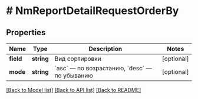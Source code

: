# # NmReportDetailRequestOrderBy

## Properties

Name | Type | Description | Notes
------------ | ------------- | ------------- | -------------
**field** | **string** | Вид сортировки | [optional]
**mode** | **string** | &#x60;asc&#x60; — по возрастанию, &#x60;desc&#x60; — по убыванию | [optional]

[[Back to Model list]](../../README.md#models) [[Back to API list]](../../README.md#endpoints) [[Back to README]](../../README.md)
